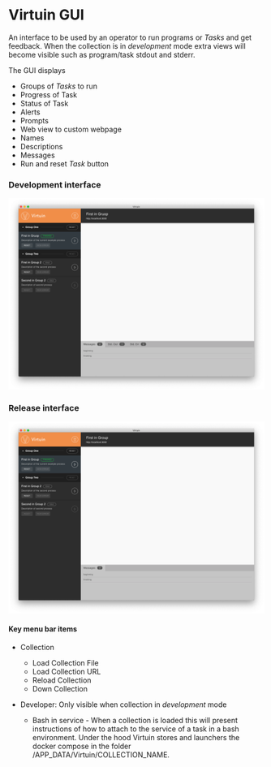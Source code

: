 # Virtuin GUI

An interface to be used by an operator to run programs or *Tasks* and get feedback.
When the collection is in *development* mode extra views will become visible such
as program/task stdout and stderr.


The GUI displays

- Groups of *Tasks* to run
- Progress of Task
- Status of Task
- Alerts
- Prompts
- Web view to custom webpage
- Names
- Descriptions
- Messages
- Run and reset *Task* button


### Development interface

![development](../../development.png)


### Release interface

![release](../../release.png)

#### Key menu bar items

- Collection
  * Load Collection File
  * Load Collection URL
  * Reload Collection
  * Down Collection


- Developer: Only visible when collection in *development* mode
  * Bash in service - When a collection is loaded this will present instructions
  of how to attach to the service of a task in a bash environment. Under the
  hood Virtuin stores and launchers the docker compose in the folder
  /APP_DATA/Virtuin/COLLECTION_NAME.  
